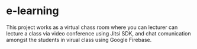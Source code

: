 # e-learning

This project works as a virtual chass room where you can lecturer can lecture a class via video conference using Jitsi SDK, and chat comunication
amongst the students in virual class using Google Firebase.
